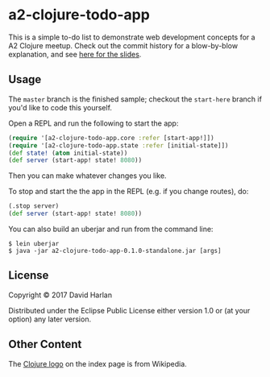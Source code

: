 # a2-clojure-todo-app

This is a simple to-do list to demonstrate web development concepts for a A2 Clojure
meetup. Check out the commit history for a blow-by-blow explanation, and see [here for the slides](https://goo.gl/egsZjR).

## Usage

The `master` branch is the finished sample; checkout the `start-here` branch if you'd like to code this yourself.

Open a REPL and run the following to start the app:

```clojure
(require '[a2-clojure-todo-app.core :refer [start-app!]])
(require '[a2-clojure-todo-app.state :refer [initial-state]])
(def state! (atom initial-state))
(def server (start-app! state! 8080))
```

Then you can make whatever changes you like.

To stop and start the the app in the REPL (e.g. if you change routes), do:

```clojure
(.stop server)
(def server (start-app! state! 8080))
```

You can also build an uberjar and run from the command line:

    $ lein uberjar
    $ java -jar a2-clojure-todo-app-0.1.0-standalone.jar [args]

## License

Copyright © 2017 David Harlan

Distributed under the Eclipse Public License either version 1.0 or (at
your option) any later version.

## Other Content

The [Clojure logo](https://upload.wikimedia.org/wikipedia/commons/thumb/5/5d/Clojure_logo.svg/400px-Clojure_logo.svg.png) on the index page is from Wikipedia.
